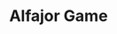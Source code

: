 ---
title: Alfajor Game
category: Game
link: https://github.com/parklez/alfajor-pygame
thumbnail: assets/thumbs/pygame640x360.jpg
---